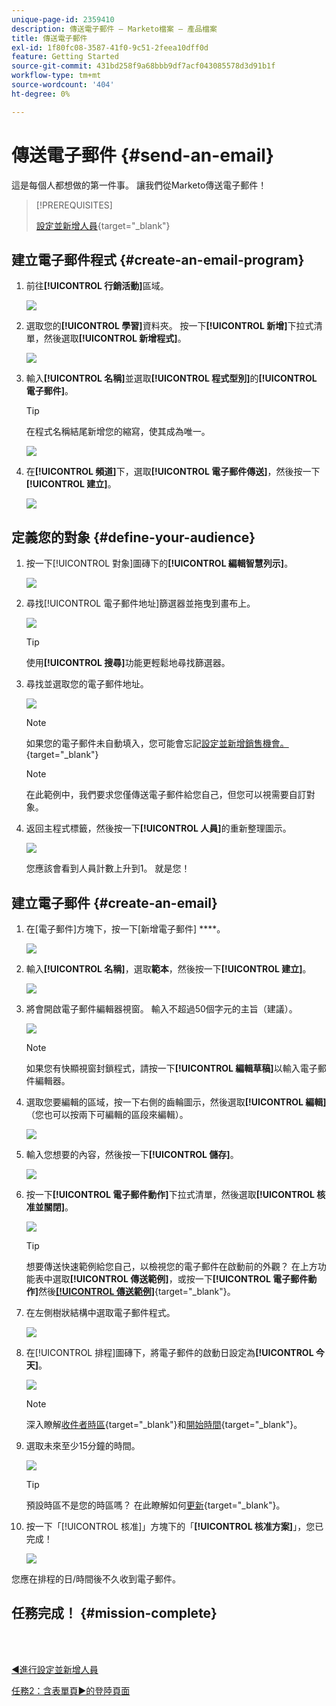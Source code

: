 ```yaml
---
unique-page-id: 2359410
description: 傳送電子郵件 — Marketo檔案 — 產品檔案
title: 傳送電子郵件
exl-id: 1f80fc08-3587-41f0-9c51-2feea10dff0d
feature: Getting Started
source-git-commit: 431bd258f9a68bbb9df7acf043085578d3d91b1f
workflow-type: tm+mt
source-wordcount: '404'
ht-degree: 0%

---
```


# 傳送電子郵件 {#send-an-email}

這是每個人都想做的第一件事。 讓我們從Marketo傳送電子郵件！

>[!PREREQUISITES]
>
>[設定並新增人員](/help/marketo/getting-started/quick-wins/get-set-up-and-add-a-person.md){target="_blank"}

## 建立電子郵件程式 {#create-an-email-program}

1. 前往&#x200B;**[!UICONTROL 行銷活動]**&#x200B;區域。

   ![](assets/send-an-email-1.png)

1. 選取您的&#x200B;**[!UICONTROL 學習]**&#x200B;資料夾。 按一下&#x200B;**[!UICONTROL 新增]**&#x200B;下拉式清單，然後選取&#x200B;**[!UICONTROL 新增程式]**。

   ![](assets/send-an-email-2.png)

1. 輸入&#x200B;**[!UICONTROL 名稱]**&#x200B;並選取&#x200B;**[!UICONTROL 程式型別]**&#x200B;的&#x200B;**[!UICONTROL 電子郵件]**。

   >[!TIP]
   >
   >在程式名稱結尾新增您的縮寫，使其成為唯一。

   ![](assets/send-an-email-3.png)

1. 在&#x200B;**[!UICONTROL 頻道]**&#x200B;下，選取&#x200B;**[!UICONTROL 電子郵件傳送]**，然後按一下&#x200B;**[!UICONTROL 建立]**。

   ![](assets/send-an-email-4.png)

## 定義您的對象 {#define-your-audience}

1. 按一下[!UICONTROL 對象]圖磚下的&#x200B;**[!UICONTROL 編輯智慧列示]**。

   ![](assets/send-an-email-5.png)

1. 尋找[!UICONTROL 電子郵件地址]篩選器並拖曳到畫布上。

   ![](assets/send-an-email-6.png)

   >[!TIP]
   >
   >使用&#x200B;**[!UICONTROL 搜尋]**&#x200B;功能更輕鬆地尋找篩選器。

1. 尋找並選取您的電子郵件地址。

   ![](assets/send-an-email-7.png)

   >[!NOTE]
   >
   >如果您的電子郵件未自動填入，您可能會忘記[設定並新增銷售機會。](/help/marketo/getting-started/quick-wins/get-set-up-and-add-a-person.md){target="_blank"}

   >[!NOTE]
   >
   >在此範例中，我們要求您僅傳送電子郵件給您自己，但您可以視需要自訂對象。

1. 返回主程式標籤，然後按一下&#x200B;**[!UICONTROL 人員]**&#x200B;的重新整理圖示。

   ![](assets/send-an-email-8.png)

   您應該會看到人員計數上升到1。 就是您！

## 建立電子郵件 {#create-an-email}

1. 在[電子郵件]方塊下，按一下[新增電子郵件] ****。

   ![](assets/send-an-email-9.png)

1. 輸入&#x200B;**[!UICONTROL 名稱]**，選取&#x200B;**範本**，然後按一下&#x200B;**[!UICONTROL 建立]**。

   ![](assets/send-an-email-10.png)

1. 將會開啟電子郵件編輯器視窗。 輸入不超過50個字元的主旨（建議）。

   ![](assets/send-an-email-11.png)

   >[!NOTE]
   >
   >如果您有快顯視窗封鎖程式，請按一下&#x200B;**[!UICONTROL 編輯草稿]**&#x200B;以輸入電子郵件編輯器。

1. 選取您要編輯的區域，按一下右側的齒輪圖示，然後選取&#x200B;**[!UICONTROL 編輯]** （您也可以按兩下可編輯的區段來編輯）。

   ![](assets/send-an-email-12.png)

1. 輸入您想要的內容，然後按一下&#x200B;**[!UICONTROL 儲存]**。

   ![](assets/send-an-email-13.png)

1. 按一下&#x200B;**[!UICONTROL 電子郵件動作]**&#x200B;下拉式清單，然後選取&#x200B;**[!UICONTROL 核准並關閉]**。

   ![](assets/send-an-email-14.png)

   >[!TIP]
   >
   >想要傳送快速範例給您自己，以檢視您的電子郵件在啟動前的外觀？ 在上方功能表中選取&#x200B;**[!UICONTROL 傳送範例]**，或按一下&#x200B;**[!UICONTROL 電子郵件動作]**&#x200B;然後[**[!UICONTROL 傳送範例]**](/help/marketo/product-docs/email-marketing/general/creating-an-email/send-a-sample-email.md){target="_blank"}。

1. 在左側樹狀結構中選取電子郵件程式。

   ![](assets/send-an-email-15.png)

1. 在[!UICONTROL 排程]圖磚下，將電子郵件的啟動日設定為&#x200B;**[!UICONTROL 今天]**。

   ![](assets/send-an-email-16.png)

   >[!NOTE]
   >
   >深入瞭解[收件者時區](/help/marketo/product-docs/email-marketing/email-programs/email-program-actions/scheduling-with-recipient-time-zone/schedule-email-programs-with-recipient-time-zone.md){target="_blank"}和[開始時間](/help/marketo/product-docs/email-marketing/email-programs/email-program-actions/head-start-for-email-programs.md){target="_blank"}。

1. 選取未來至少15分鐘的時間。

   ![](assets/send-an-email-17.png)

   >[!TIP]
   >
   >預設時區不是您的時區嗎？ 在此瞭解如何[更新](/help/marketo/product-docs/administration/settings/select-your-language-locale-and-time-zone.md){target="_blank"}。

1. 按一下「[!UICONTROL 核准]」方塊下的「**[!UICONTROL 核准方案]**」，您已完成！

   ![](assets/send-an-email-18.png)

您應在排程的日/時間後不久收到電子郵件。

## 任務完成！ {#mission-complete}

<br> 

[◄進行設定並新增人員](/help/marketo/getting-started/quick-wins/get-set-up-and-add-a-person.md)

[任務2：含表單頁►的登陸頁面](/help/marketo/getting-started/quick-wins/landing-page-with-a-form.md)
